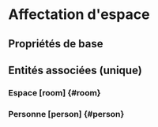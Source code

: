# Affectation d'espace
<!--- THIS FILE IS GENERATED PLEASE DO NOT EDIT IT DIRECTLY --->



## Propriétés de base



## Entités associées (unique)

### Espace [room] {#room}
        

### Personne [person] {#person}
        





